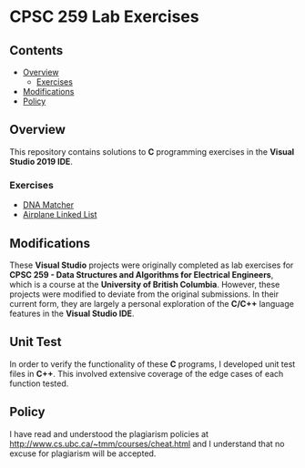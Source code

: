 # CPSC 259 Lab Exercises

## Contents

* [Overview](#Overview)
    * [Exercises](#Exercises)
* [Modifications](#Modifications)
* [Policy](#Policy)

## Overview

This repository contains solutions to **C** programming exercises in the **Visual Studio 2019 IDE**.

### Exercises

* [DNA Matcher](DNA_Matcher)
* [Airplane Linked List](Airplane_Linked_List)

## Modifications

These **Visual Studio** projects were originally completed as lab exercises for <b>CPSC 259 - Data Structures and Algorithms for Electrical Engineers</b>, which is a course at the <b>University of British Columbia</b>. However, these projects were modified to deviate from the original submissions. In their current form, they are largely a personal exploration of the **C/C++** language features in the **Visual Studio IDE**.

## Unit Test

In order to verify the functionality of these **C** programs, I developed unit test files in **C++**. This involved extensive coverage of the edge cases of each function tested.

## Policy

I have read and understood the plagiarism policies at http://www.cs.ubc.ca/~tmm/courses/cheat.html and I understand that no excuse for plagiarism will be accepted.